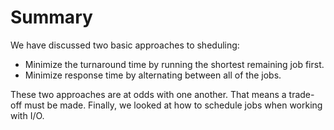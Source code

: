 # Summary

We have discussed two basic approaches to sheduling:
* Minimize the turnaround time by running the shortest remaining job first.
* Minimize response time by alternating between all of the jobs.

These two approaches are at odds with one another. That means a trade-off must be made. Finally, we looked at how to schedule jobs when working with I/O.